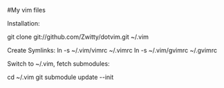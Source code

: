 #My vim files

Installation:

  git clone git://github.com/Zwitty/dotvim.git ~/.vim

Create Symlinks:
  ln -s ~/.vim/vimrc ~/.vimrc
  ln -s ~/.vim/gvimrc ~/.gvimrc

Switch to ~/.vim, fetch submodules:

  cd ~/.vim
  git submodule update --init
